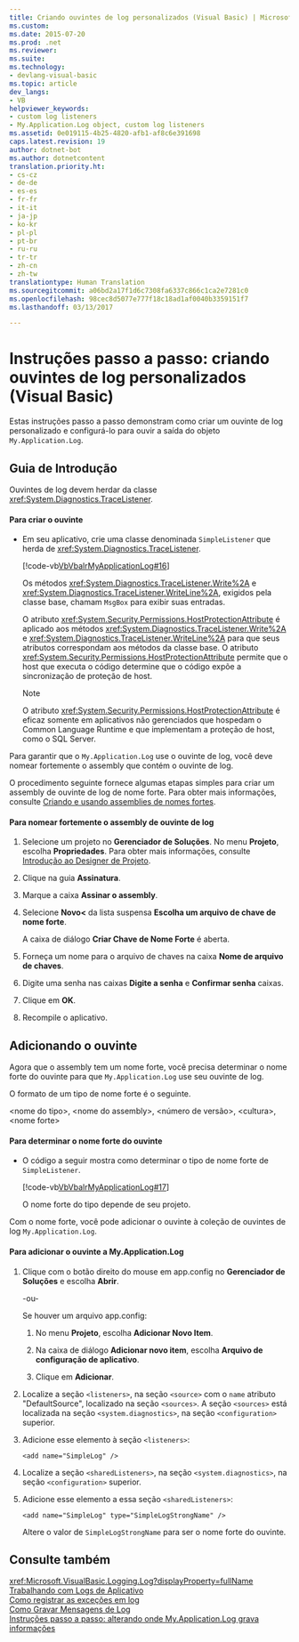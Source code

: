 ```yaml
---
title: Criando ouvintes de log personalizados (Visual Basic) | Microsoft Docs
ms.custom: 
ms.date: 2015-07-20
ms.prod: .net
ms.reviewer: 
ms.suite: 
ms.technology:
- devlang-visual-basic
ms.topic: article
dev_langs:
- VB
helpviewer_keywords:
- custom log listeners
- My.Application.Log object, custom log listeners
ms.assetid: 0e019115-4b25-4820-afb1-af8c6e391698
caps.latest.revision: 19
author: dotnet-bot
ms.author: dotnetcontent
translation.priority.ht:
- cs-cz
- de-de
- es-es
- fr-fr
- it-it
- ja-jp
- ko-kr
- pl-pl
- pt-br
- ru-ru
- tr-tr
- zh-cn
- zh-tw
translationtype: Human Translation
ms.sourcegitcommit: a06bd2a17f1d6c7308fa6337c866c1ca2e7281c0
ms.openlocfilehash: 98cec8d5077e777f18c18ad1af0040b3359151f7
ms.lasthandoff: 03/13/2017

---
```

# <a name="walkthrough-creating-custom-log-listeners-visual-basic"></a>Instruções passo a passo: criando ouvintes de log personalizados (Visual Basic)
Estas instruções passo a passo demonstram como criar um ouvinte de log personalizado e configurá-lo para ouvir a saída do objeto `My.Application.Log`.  
  
## <a name="getting-started"></a>Guia de Introdução  
 Ouvintes de log devem herdar da classe <xref:System.Diagnostics.TraceListener>.  
  
#### <a name="to-create-the-listener"></a>Para criar o ouvinte  
  
-   Em seu aplicativo, crie uma classe denominada `SimpleListener` que herda de <xref:System.Diagnostics.TraceListener>.  
  
     [!code-vb[VbVbalrMyApplicationLog#16](../../../../visual-basic/developing-apps/programming/log-info/codesnippet/VisualBasic/walkthrough-creating-custom-log-listeners_1.vb)]  
  
     Os métodos <xref:System.Diagnostics.TraceListener.Write%2A> e <xref:System.Diagnostics.TraceListener.WriteLine%2A>, exigidos pela classe base, chamam `MsgBox` para exibir suas entradas.  
  
     O atributo <xref:System.Security.Permissions.HostProtectionAttribute> é aplicado aos métodos <xref:System.Diagnostics.TraceListener.Write%2A> e <xref:System.Diagnostics.TraceListener.WriteLine%2A> para que seus atributos correspondam aos métodos da classe base. O atributo <xref:System.Security.Permissions.HostProtectionAttribute> permite que o host que executa o código determine que o código expõe a sincronização de proteção de host.  
  
    > [!NOTE]
    >  O atributo <xref:System.Security.Permissions.HostProtectionAttribute> é eficaz somente em aplicativos não gerenciados que hospedam o Common Language Runtime e que implementam a proteção de host, como o SQL Server.  
  
 Para garantir que o `My.Application.Log` use o ouvinte de log, você deve nomear fortemente o assembly que contém o ouvinte de log.  
  
 O procedimento seguinte fornece algumas etapas simples para criar um assembly de ouvinte de log de nome forte. Para obter mais informações, consulte [Criando e usando assemblies de nomes fortes](https://msdn.microsoft.com/library/xwb8f617).  
  
#### <a name="to-strongly-name-the-log-listener-assembly"></a>Para nomear fortemente o assembly de ouvinte de log  
  
1.  Selecione um projeto no **Gerenciador de Soluções**. No menu **Projeto**, escolha **Propriedades**. Para obter mais informações, consulte [Introdução ao Designer de Projeto](http://msdn.microsoft.com/en-us/898dd854-c98d-430c-ba1b-a913ce3c73d7).  
  
2.  Clique na guia **Assinatura**.  
  
3.  Marque a caixa **Assinar o assembly**.  
  
4.  Selecione **Novo\<** da lista suspensa **Escolha um arquivo de chave de nome forte**.  
  
     A caixa de diálogo **Criar Chave de Nome Forte** é aberta.  
  
5.  Forneça um nome para o arquivo de chaves na caixa **Nome de arquivo de chaves**.  
  
6.  Digite uma senha nas caixas **Digite a senha** e **Confirmar senha** caixas.  
  
7.  Clique em **OK**.  
  
8.  Recompile o aplicativo.  
  
## <a name="adding-the-listener"></a>Adicionando o ouvinte  
 Agora que o assembly tem um nome forte, você precisa determinar o nome forte do ouvinte para que `My.Application.Log` use seu ouvinte de log.  
  
 O formato de um tipo de nome forte é o seguinte.  
  
 \<nome do tipo>, \<nome do assembly>, \<número de versão>, \<cultura>, \<nome forte>  
  
#### <a name="to-determine-the-strong-name-of-the-listener"></a>Para determinar o nome forte do ouvinte  
  
-   O código a seguir mostra como determinar o tipo de nome forte de `SimpleListener`.  
  
     [!code-vb[VbVbalrMyApplicationLog#17](../../../../visual-basic/developing-apps/programming/log-info/codesnippet/VisualBasic/walkthrough-creating-custom-log-listeners_2.vb)]  
  
     O nome forte do tipo depende de seu projeto.  
  
 Com o nome forte, você pode adicionar o ouvinte à coleção de ouvintes de log `My.Application.Log`.  
  
#### <a name="to-add-the-listener-to-myapplicationlog"></a>Para adicionar o ouvinte a My.Application.Log  
  
1.  Clique com o botão direito do mouse em app.config no **Gerenciador de Soluções** e escolha **Abrir**.  
  
     -ou-  
  
     Se houver um arquivo app.config:  
  
    1.  No menu **Projeto**, escolha **Adicionar Novo Item**.  
  
    2.  Na caixa de diálogo **Adicionar novo item**, escolha **Arquivo de configuração de aplicativo**.  
  
    3.  Clique em **Adicionar**.  
  
2.  Localize a seção `<listeners>`, na seção `<source>` com o `name` atributo "DefaultSource", localizado na seção `<sources>`. A seção `<sources>` está localizada na seção `<system.diagnostics>`, na seção `<configuration>` superior.  
  
3.  Adicione esse elemento à seção `<listeners>`:  
  
    ```  
    <add name="SimpleLog" />  
    ```  
  
4.  Localize a seção `<sharedListeners>`, na seção `<system.diagnostics>`, na seção `<configuration>` superior.  
  
5.  Adicione esse elemento a essa seção `<sharedListeners>`:  
  
    ```  
    <add name="SimpleLog" type="SimpleLogStrongName" />  
    ```  
  
     Altere o valor de `SimpleLogStrongName` para ser o nome forte do ouvinte.  
  
## <a name="see-also"></a>Consulte também  
 <xref:Microsoft.VisualBasic.Logging.Log?displayProperty=fullName>   
 [Trabalhando com Logs de Aplicativo](../../../../visual-basic/developing-apps/programming/log-info/working-with-application-logs.md)   
 [Como registrar as exceções em log](../../../../visual-basic/developing-apps/programming/log-info/how-to-log-exceptions.md)   
 [Como Gravar Mensagens de Log](../../../../visual-basic/developing-apps/programming/log-info/how-to-write-log-messages.md)   
 [Instruções passo a passo: alterando onde My.Application.Log grava informações](../../../../visual-basic/developing-apps/programming/log-info/walkthrough-changing-where-my-application-log-writes-information.md)
